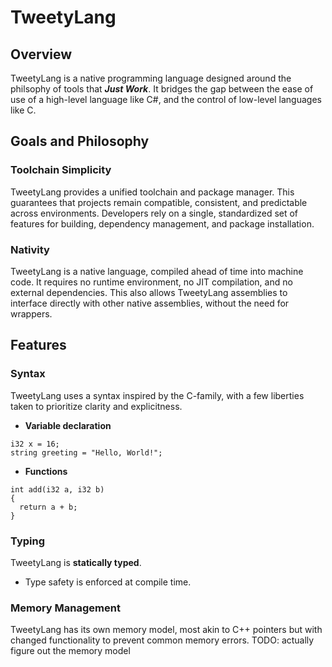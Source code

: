 # TweetyLang

## Overview
TweetyLang is a native programming language designed around the philsophy of tools that ***Just Work***. It bridges the gap between the ease of use of a high-level language like C#, and the control of low-level languages like C.

## Goals and Philosophy
### Toolchain Simplicity
TweetyLang provides a unified toolchain and package manager. This guarantees that projects remain compatible, consistent, and predictable across environments.
Developers rely on a single, standardized set of features for building, dependency management, and package installation.

### Nativity
TweetyLang is a native language, compiled ahead of time into machine code. It requires no runtime environment, no JIT compilation, and no external dependencies. This also allows
TweetyLang assemblies to interface directly with other native assemblies, without the need for wrappers.

## Features
### Syntax
TweetyLang uses a syntax inspired by the C-family, with a few liberties taken to prioritize clarity and explicitness.

- **Variable declaration**
```Tweety
i32 x = 16;
string greeting = "Hello, World!";
```

- **Functions**
```Tweety
int add(i32 a, i32 b)
{
  return a + b;
}
```

### Typing
TweetyLang is **statically typed**.
- Type safety is enforced at compile time.

### Memory Management
TweetyLang has its own memory model, most akin to C++ pointers but with changed functionality to prevent common memory errors.
TODO: actually figure out the memory model
